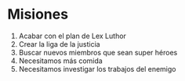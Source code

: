 # Misiones

1. Acabar con el plan de Lex Luthor
2. Crear la liga de la justicia
3. Buscar nuevos miembros que sean super héroes
4. Necesitamos más comida
5. Necesitamos investigar los trabajos del enemigo